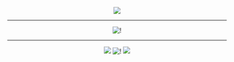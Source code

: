 
<p align="center"

![](https://komarev.com/ghpvc/?username=shibuyaangel&style=flat&color=9a9a9a&base=1529&label=profile+views)

***

<p align="center"

![!](https://i.postimg.cc/Dz0ZkBhS/image-removebg-preview-23.png)

***

<p align="center"

[![ ](https://i.postimg.cc/L4TgwHJX/Untitled62-20240730144847-1.png)](https://rentry.co/doubledeath) ![!](https://i.postimg.cc/j2ZTX3dx/Untitled62-20240730145007-1.png) [![ ](https://i.postimg.cc/ydpnyFCq/Untitled62-20240730144927-1.png)](https://retrospring.net/@bulletchamber)

